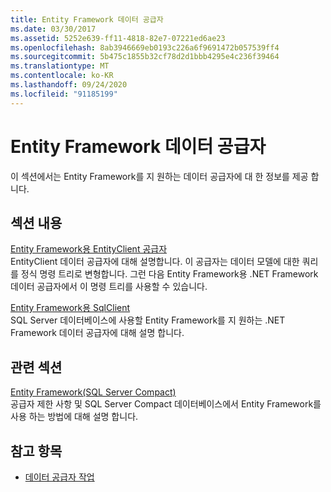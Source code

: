 ```yaml
---
title: Entity Framework 데이터 공급자
ms.date: 03/30/2017
ms.assetid: 5252e639-ff11-4818-82e7-07221ed6ae23
ms.openlocfilehash: 8ab3946669eb0193c226a6f9691472b057539ff4
ms.sourcegitcommit: 5b475c1855b32cf78d2d1bbb4295e4c236f39464
ms.translationtype: MT
ms.contentlocale: ko-KR
ms.lasthandoff: 09/24/2020
ms.locfileid: "91185199"
---
```

# <a name="entity-framework-data-providers"></a>Entity Framework 데이터 공급자

이 섹션에서는 Entity Framework를 지 원하는 데이터 공급자에 대 한 정보를 제공 합니다.  
  
## <a name="in-this-section"></a>섹션 내용  

 [Entity Framework용 EntityClient 공급자](entityclient-provider-for-the-entity-framework.md)  
 EntityClient 데이터 공급자에 대해 설명합니다. 이 공급자는 데이터 모델에 대한 쿼리를 정식 명령 트리로 변형합니다. 그런 다음 Entity Framework용 .NET Framework 데이터 공급자에서 이 명령 트리를 사용할 수 있습니다.  
  
 [Entity Framework용 SqlClient](sqlclient-for-the-entity-framework.md)  
 SQL Server 데이터베이스에 사용할 Entity Framework를 지 원하는 .NET Framework 데이터 공급자에 대해 설명 합니다.  
  
## <a name="related-sections"></a>관련 섹션  

 [Entity Framework(SQL Server Compact)](/previous-versions/sql/compact/sql-server-compact-4.0/cc835494(v=sql.110))  
 공급자 제한 사항 및 SQL Server Compact 데이터베이스에서 Entity Framework를 사용 하는 방법에 대해 설명 합니다.  

## <a name="see-also"></a>참고 항목

- [데이터 공급자 작업](working-with-data-providers.md)

